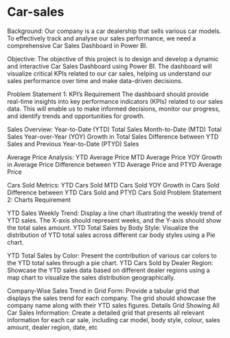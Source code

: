 # Car-sales
Background: Our company is a car dealership that sells various car models. To effectively track and analyse our sales performance, we need a comprehensive Car Sales Dashboard in Power BI. 

Objective: The objective of this project is to design and develop a dynamic and interactive Car Sales Dashboard using Power BI. The dashboard will visualize critical KPIs related to our car sales, helping us understand our sales performance over time and make data-driven decisions.

Problem Statement 1: KPI’s Requirement
The dashboard should provide real-time insights into key performance indicators (KPIs) related to our sales data. This will enable us to make informed decisions, monitor our progress, and identify trends and opportunities for growth.

Sales Overview:
Year-to-Date (YTD) Total Sales
Month-to-Date (MTD) Total Sales
Year-over-Year (YOY) Growth in Total Sales
Difference between YTD Sales and Previous Year-to-Date (PTYD) Sales

Average Price Analysis:
YTD Average Price
MTD Average Price
YOY Growth in Average Price
Difference between YTD Average Price and PTYD Average Price

Cars Sold Metrics:
YTD Cars Sold
MTD Cars Sold
YOY Growth in Cars Sold
Difference between YTD Cars Sold and PTYD Cars Sold
Problem Statement 2: Charts Requirement


YTD Sales Weekly Trend: Display a line chart illustrating the weekly trend of YTD sales. The X-axis should represent weeks, and the Y-axis should show the total sales amount.
YTD Total Sales by Body Style: Visualize the distribution of YTD total sales across different car body styles using a Pie chart.

YTD Total Sales by Color: Present the contribution of various car colors to the YTD total sales through a pie chart.
YTD Cars Sold by Dealer Region: Showcase the YTD sales data based on different dealer regions using a map chart to visualize the sales distribution geographically.

Company-Wise Sales Trend in Grid Form: Provide a tabular grid that displays the sales trend for each company. The grid should showcase the company name along with their YTD sales figures.
Details Grid Showing All Car Sales Information: Create a detailed grid that presents all relevant information for each car sale, including car model, body style, colour, sales amount, dealer region, date, etc
